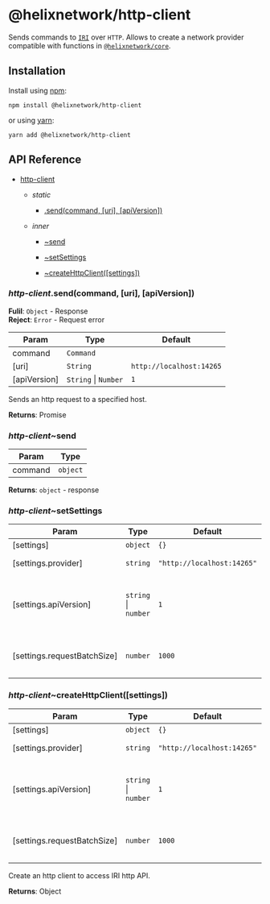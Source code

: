 # @helixnetwork/http-client

Sends commands to [`IRI`](https://github.com/iotaledger/iri) over `HTTP`.
Allows to create a network provider compatible with functions in [`@helixnetwork/core`](../core).

## Installation

Install using [npm](https://www.npmjs.org/):
```
npm install @helixnetwork/http-client
```

or using [yarn](https://yarnpkg.com/):

```
yarn add @helixnetwork/http-client
```

## API Reference

    
* [http-client](#module_http-client)

    * _static_
        * [.send(command, [uri], [apiVersion])](#module_http-client.send)

    * _inner_
        * [~send](#module_http-client..send)

        * [~setSettings](#module_http-client..setSettings)

        * [~createHttpClient([settings])](#module_http-client..createHttpClient)


<a name="module_http-client.send"></a>

### *http-client*.send(command, [uri], [apiVersion])
**Fulil**: <code>Object</code> - Response  
**Reject**: <code>Error</code> - Request error  

| Param | Type | Default |
| --- | --- | --- |
| command | <code>Command</code> |  | 
| [uri] | <code>String</code> | <code>http://localhost:14265</code> | 
| [apiVersion] | <code>String</code> \| <code>Number</code> | <code>1</code> | 

Sends an http request to a specified host.

**Returns**: Promise  
<a name="module_http-client..send"></a>

### *http-client*~send

| Param | Type |
| --- | --- |
| command | <code>object</code> | 

**Returns**: <code>object</code> - response  
<a name="module_http-client..setSettings"></a>

### *http-client*~setSettings

| Param | Type | Default | Description |
| --- | --- | --- | --- |
| [settings] | <code>object</code> | <code>{}</code> |  |
| [settings.provider] | <code>string</code> | <code>&quot;http://localhost:14265&quot;</code> | Uri of IRI node |
| [settings.apiVersion] | <code>string</code> \| <code>number</code> | <code>1</code> | IOTA Api version to be sent as `X-HELIX-API-Version` header. |
| [settings.requestBatchSize] | <code>number</code> | <code>1000</code> | Number of search values per request. |

<a name="module_http-client..createHttpClient"></a>

### *http-client*~createHttpClient([settings])

| Param | Type | Default | Description |
| --- | --- | --- | --- |
| [settings] | <code>object</code> | <code>{}</code> |  |
| [settings.provider] | <code>string</code> | <code>&quot;http://localhost:14265&quot;</code> | Uri of IRI node |
| [settings.apiVersion] | <code>string</code> \| <code>number</code> | <code>1</code> | IOTA Api version to be sent as `X-HELIX-API-Version` header. |
| [settings.requestBatchSize] | <code>number</code> | <code>1000</code> | Number of search values per request. |

Create an http client to access IRI http API.

**Returns**: Object  

